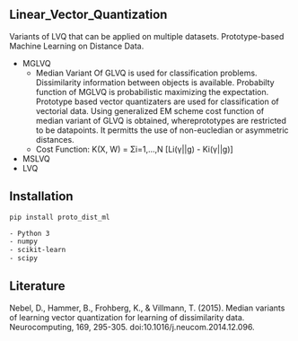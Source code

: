 ## Linear_Vector_Quantization
Variants of LVQ that can be applied on multiple datasets. Prototype-based Machine Learning on Distance Data.

- MGLVQ
    - Median Variant Of GLVQ is used for classification problems. Dissimilarity information between objects is available. Probabilty function of MGLVQ is probabilistic maximizing the expectation. Prototype based vector quantizaters are used for classification of vectorial data. Using generalized EM scheme cost function of median variant of GLVQ is obtained, whereprototypes are restricted to be datapoints. It permitts the use of non-eucledian or asymmetric distances.
    - Cost Function: K(X, W) = Σi=1,...,N [Li(γ||g) - Ki(γ||g)]
- MSLVQ
- LVQ

## Installation

```sh
pip install proto_dist_ml
```


```sh
- Python 3
- numpy
- scikit-learn
- scipy 
```

## Literature

Nebel, D., Hammer, B., Frohberg, K., & Villmann, T. (2015). Median variants of learning vector quantization for learning of dissimilarity data. Neurocomputing, 169, 295-305. doi:10.1016/j.neucom.2014.12.096.